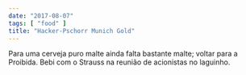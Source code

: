 ```yaml
---
date: "2017-08-07"
tags: [ "food" ]
title: "Hacker-Pschorr Munich Gold"
---
```

Para uma cerveja puro malte ainda falta bastante malte; voltar para a Proibida. Bebi com o Strauss na reunião de acionistas no laguinho.

